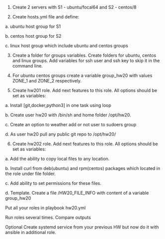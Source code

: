 1.	Create 2 servers with S1 - ubuntu/focal64 and  S2 - centos/8

2.	Create hosts.yml file and define:
  
  a.	ubuntu host group for S1
 
   b.	centos host group for S2
  
   c.	linux host group which include ubuntu and centos groups

3.	Create a folder for groups variables. Create folders for ubuntu, centos and linux groups. Add variables for ssh user and ssh key to skip it in the command line.

4.	For ubuntu centos groups create a variable group_hw20 with values ZONE_1 and ZONE_2 respectively.

5.	Create hw201 role. Add next features to this role. All options should be set as variables:
 
  a.	Install [git,docker,python3] in one task using loop
  
  b.	Create user hw20 with /bin/sh and home folder /opt/hw20.
  
  c.	Create an option to weather add or not user to sudoers group
 
  d.	As user hw20 pull any public git repo to /opt/hw20/

6.	Create hw202 role. Add next features to this role. All options should be set as variables:
  
  a.	Add the ability to copy local files to any location.
  
  b.	Install curl from deb(ubuntu) and rpm(centos) packages which located in the role under file folder. 
  
  c.	Add ability to set permissions for these files.
  
  d.	Template. Create a file /HW20_FILE_INFO with content of a variable group_hw20

Put all your roles in playbook hw20.yml

Run roles several times. Compare outputs

Optional
Create systemd service from your previous HW but now do it with ansible in additional role.
